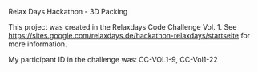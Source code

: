 Relax Days Hackathon - 3D Packing

This project was created in the Relaxdays Code Challenge Vol. 1. See https://sites.google.com/relaxdays.de/hackathon-relaxdays/startseite for more information.

My participant ID in the challenge was: CC-VOL1-9, CC-Vol1-22
